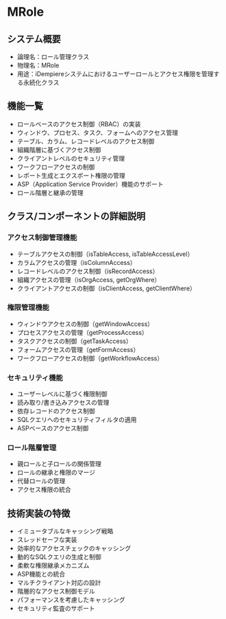 # MRole

## システム概要
- 論理名：ロール管理クラス
- 物理名：MRole
- 用途：iDempiereシステムにおけるユーザーロールとアクセス権限を管理する永続化クラス

## 機能一覧
- ロールベースのアクセス制御（RBAC）の実装
- ウィンドウ、プロセス、タスク、フォームへのアクセス管理
- テーブル、カラム、レコードレベルのアクセス制御
- 組織階層に基づくアクセス制御
- クライアントレベルのセキュリティ管理
- ワークフローアクセスの制御
- レポート生成とエクスポート権限の管理
- ASP（Application Service Provider）機能のサポート
- ロール階層と継承の管理

## クラス/コンポーネントの詳細説明
### アクセス制御管理機能
- テーブルアクセスの制御（isTableAccess, isTableAccessLevel）
- カラムアクセスの管理（isColumnAccess）
- レコードレベルのアクセス制御（isRecordAccess）
- 組織アクセスの管理（isOrgAccess, getOrgWhere）
- クライアントアクセスの制御（isClientAccess, getClientWhere）

### 権限管理機能
- ウィンドウアクセスの制御（getWindowAccess）
- プロセスアクセスの管理（getProcessAccess）
- タスクアクセスの制御（getTaskAccess）
- フォームアクセスの管理（getFormAccess）
- ワークフローアクセスの制御（getWorkflowAccess）

### セキュリティ機能
- ユーザーレベルに基づく権限制御
- 読み取り/書き込みアクセスの管理
- 依存レコードのアクセス制御
- SQLクエリへのセキュリティフィルタの適用
- ASPベースのアクセス制御

### ロール階層管理
- 親ロールと子ロールの関係管理
- ロールの継承と権限のマージ
- 代替ロールの管理
- アクセス権限の統合

## 技術実装の特徴
- イミュータブルなキャッシング戦略
- スレッドセーフな実装
- 効率的なアクセスチェックのキャッシング
- 動的なSQLクエリの生成と制御
- 柔軟な権限継承メカニズム
- ASP機能との統合
- マルチクライアント対応の設計
- 階層的なアクセス制御モデル
- パフォーマンスを考慮したキャッシング
- セキュリティ監査のサポート
